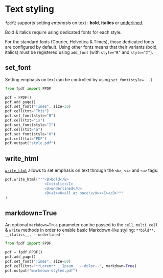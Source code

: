 # Text styling #

`fpdf2` supports setting _emphasis_ on text : **bold**, __italics__ or <u>underlined</u>.

Bold & italics require using dedicated fonts for each style.

For the standard fonts (Courier, Helvetica & Times), those dedicated fonts are configured by default.
Using other fonts means that their variants (bold, italics)
must be registered using `add_font` (with `style="B"` and `style="I"`).


## set_font ##

Setting emphasis on text can be controlled by using `set_font(style=...)`

```python
from fpdf import FPDF

pdf = FPDF()
pdf.add_page()
pdf.set_font("Times", size=36)
pdf.cell(txt="This")
pdf.set_font(style="B")
pdf.cell(txt="is")
pdf.set_font(style="I")
pdf.cell(txt="a")
pdf.set_font(style="U")
pdf.cell(txt="PDF")
pdf.output("style.pdf")
```


## write_html ##

[`write_html`](HTML.md) allows to set emphasis on text through the `<b>`, `<i>` and `<u>` tags:

```python
pdf.write_html("""<B>bold</B>
                  <I>italic</I>
                  <U>underlined</U>
                  <B><I><U>all at once!</U></I></B>"""
)
```


## markdown=True ##

An optional `markdown=True` parameter can be passed to the `cell`, `multi_cell` & `write` methods
in order to enable basic Markdown-like styling: `**bold**, __italics__, --underlined--`

```python
from fpdf import FPDF

pdf = fpdf.FPDF()
pdf.add_page()
pdf.set_font("Times", size=60)
pdf.cell(txt="**Lorem** __Ipsum__ --dolor--", markdown=True)
pdf.output("markdown-styled.pdf")
```
